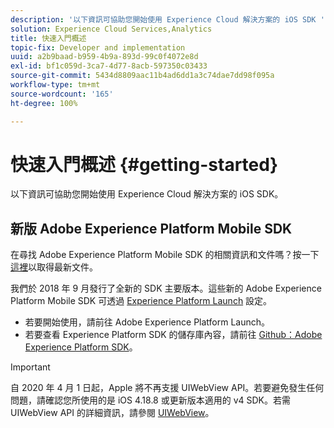 ```yaml
---
description: '以下資訊可協助您開始使用 Experience Cloud 解決方案的 iOS SDK '
solution: Experience Cloud Services,Analytics
title: 快速入門概述
topic-fix: Developer and implementation
uuid: a2b9baad-b959-4b9a-893d-99c0f4072e8d
exl-id: bf1c059d-3ca7-4d77-8acb-597350c03433
source-git-commit: 5434d8809aac11b4ad6dd1a3c74dae7dd98f095a
workflow-type: tm+mt
source-wordcount: '165'
ht-degree: 100%

---
```


# 快速入門概述 {#getting-started}

以下資訊可協助您開始使用 Experience Cloud 解決方案的 iOS SDK。

## 新版 Adobe Experience Platform Mobile SDK

在尋找 Adobe Experience Platform Mobile SDK 的相關資訊和文件嗎？按一下[這裡](https://aep-sdks.gitbook.io/docs/)以取得最新文件。

我們於 2018 年 9 月發行了全新的 SDK 主要版本。這些新的 Adobe Experience Platform Mobile SDK 可透過 [Experience Platform Launch](https://www.adobe.com/tw/experience-platform/launch.html) 設定。

* 若要開始使用，請前往 Adobe Experience Platform Launch。
* 若要查看 Experience Platform SDK 的儲存庫內容，請前往 [Github：Adobe Experience Platform SDK](https://github.com/Adobe-Marketing-Cloud/acp-sdks)。

>[!IMPORTANT]
>
>自 2020 年 4 月 1 日起，Apple 將不再支援 UIWebView API。若要避免發生任何問題，請確認您所使用的是 iOS 4.18.8 或更新版本適用的 v4 SDK。若需 UIWebView API 的詳細資訊，請參閱 [UIWebView](https://developer.apple.com/documentation/uikit/uiwebview)。
